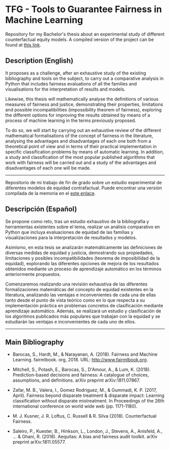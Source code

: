 # TFG - Tools to Guarantee Fairness in Machine Learning

Repository for my Bachelor's thesis about an experimental study of different counterfactual equity models. 
A compiled version of the project can be found at [this link](https://github.com/danibolanos/TFG-Guarantee_Fairness_in_ML/releases/download/v1.0.0/memoria.pdf).

## Description (English)

It proposes as a challenge, after an exhaustive study of the existing bibliography and tools on the subject, to carry out a comparative analysis in Python that includes fairness evaluations of all the families and visualisations for the interpretation of results and models.

Likewise, this thesis will mathematically analyse the definitions of various measures of fairness and justice, demonstrating their properties, limitations and possible incompatibilities (impossibility theorem of fairness), exploring the different options for improving the results obtained by means of a process of machine learning in the terms previously proposed.

To do so, we will start by carrying out an exhaustive review of the different mathematical formalisations of the concept of fairness in the literature, analysing the advantages and disadvantages of each one both from a theoretical point of view and in terms of their practical implementation in specific classification problems by means of automatic learning. In addition, a study and classification of the most popular published algorithms that work with fairness will be carried out and a study of the advantages and disadvantages of each one will be made.

-----

Repositorio de mi trabajo de fin de grado sobre un estudio experimental de diferentes modelos de equidad contrafactual. 
Puede encontrar una versión compilada de la memoria en el [este enlace](https://github.com/danibolanos/TFG-Guarantee_Fairness_in_ML/releases/download/v1.0.0/memoria.pdf).

## Descripción (Español)

Se propone como reto, tras un estudio exhaustivo de la bibliografía y herramientas existentes sobre el tema, realizar un análisis comparativo en Python que incluya evaluaciones de equidad de las familias y visualizaciones para la interpretación de resultados y modelos.

Asimismo, en esta tesis se analizarán matemáticamente las definiciones de diversas medidas de equidad y justicia, demostrando sus propiedades, limitaciones y posibles incompatibilidades (teorema de imposibilidad de la equidad), explorando las diferentes opciones de mejora de los resultados obtenidos mediante un proceso de aprendizaje automático en los términos anteriormente propuestos.

Comenzaremos realizando una revisión exhaustiva de las diferentes formalizaciones matemáticas del concepto de equidad existentes en la literatura, analizando las ventajas e inconvenientes de cada una de ellas tanto desde el punto de vista teórico como en lo que respecta a su implementación práctica en problemas concretos de clasificación mediante aprendizaje automático. Además, se realizará un estudio y clasificación de los algoritmos publicados más populares que trabajan con la equidad y se estudiarán las ventajas e inconvenientes de cada uno de ellos.

-----

## Main Bibliography

- Barocas, S., Hardt, M., & Narayanan, A. (2018). Fairness and Machine Learning. fairmlbook. org, 2018. URL: http://www.fairmlbook.org.

- Mitchell, S., Potash, E., Barocas, S., D'Amour, A., & Lum, K. (2018). Prediction-based decisions and fairness: A catalogue of choices, assumptions, and definitions. arXiv preprint arXiv:1811.07867.

- Zafar, M. B., Valera, I., Gomez Rodriguez, M., & Gummadi, K. P. (2017, April). Fairness beyond disparate treatment & disparate impact: Learning classification without disparate mistreatment. In Proceedings of the 26th international conference on world wide web (pp. 1171-1180).

- M. J. Kusner, J. R. Loftus, C. Russell & R. Silva (2018). Counterfactual Fairness.

- Saleiro, P., Kuester, B., Hinkson, L., London, J., Stevens, A., Anisfeld, A., ... & Ghani, R. (2018). Aequitas: A bias and fairness audit toolkit. arXiv preprint arXiv:1811.05577.

